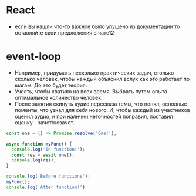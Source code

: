 # React

- если вы нашли что-то важное было упущено из документации то оставляйте свои предложения в чате12

# event-loop

- Например, придумать несколько практических задач, столько сколько человек, чтобы каждый объяснил вслух как это работает по шагам.
До это будет теория.
- Учесть, чтобы хватило на всех время. Выбрать путем опыта оптимальное количество человек.
- После занятия скинуть аудио пересказа темы, что понял, основные поменты, что узнал для себя нового. И, чтобы каждый из участников оценил аудио, и при наличии неточностей поправил, поставил оценку - зачет/незачет.
```js
const one = () => Promise.resolve('One!');

async function myFunc() {
  console.log('In function!');
  const res = await one();
  console.log(res);
}

console.log('Before functions');
myFunc();
console.log('After function!')
```

